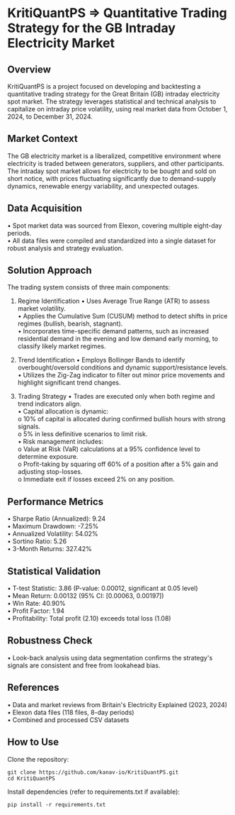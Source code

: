 KritiQuantPS => Quantitative Trading Strategy for the GB Intraday Electricity Market
=====================================================================================

Overview
--------
KritiQuantPS is a project focused on developing and backtesting a quantitative trading strategy for the Great Britain (GB) intraday electricity spot market. The strategy leverages statistical and technical analysis to capitalize on intraday price volatility, using real market data from October 1, 2024, to December 31, 2024.

Market Context
--------------
The GB electricity market is a liberalized, competitive environment where electricity is traded between generators, suppliers, and other participants. The intraday spot market allows for electricity to be bought and sold on short notice, with prices fluctuating significantly due to demand-supply dynamics, renewable energy variability, and unexpected outages.

Data Acquisition
----------------
• Spot market data was sourced from Elexon, covering multiple eight-day periods.  
• All data files were compiled and standardized into a single dataset for robust analysis and strategy evaluation.

Solution Approach
-----------------
The trading system consists of three main components:

1. Regime Identification
   • Uses Average True Range (ATR) to assess market volatility.  
   • Applies the Cumulative Sum (CUSUM) method to detect shifts in price regimes (bullish, bearish, stagnant).  
   • Incorporates time-specific demand patterns, such as increased residential demand in the evening and low demand early morning, to classify likely market regimes.

2. Trend Identification
   • Employs Bollinger Bands to identify overbought/oversold conditions and dynamic support/resistance levels.  
   • Utilizes the Zig-Zag indicator to filter out minor price movements and highlight significant trend changes.
 
3. Trading Strategy
   • Trades are executed only when both regime and trend indicators align.  
   • Capital allocation is dynamic:  
     o 10% of capital is allocated during confirmed bullish hours with strong signals.  
     o 5% in less definitive scenarios to limit risk.  
   • Risk management includes:  
     o Value at Risk (VaR) calculations at a 95% confidence level to determine exposure.  
     o Profit-taking by squaring off 60% of a position after a 5% gain and adjusting stop-losses.  
     o Immediate exit if losses exceed 2% on any position.

Performance Metrics
-------------------
• Sharpe Ratio (Annualized): 9.24  
• Maximum Drawdown: -7.25%  
• Annualized Volatility: 54.02%  
• Sortino Ratio: 5.26  
• 3-Month Returns: 327.42%

Statistical Validation
----------------------
• T-test Statistic: 3.86 (P-value: 0.00012, significant at 0.05 level)  
• Mean Return: 0.00132 (95% CI: [0.00063, 0.00197])  
• Win Rate: 40.90%  
• Profit Factor: 1.94  
• Profitability: Total profit (2.10) exceeds total loss (1.08)

Robustness Check
----------------
• Look-back analysis using data segmentation confirms the strategy's signals are consistent and free from lookahead bias.

References
----------
• Data and market reviews from Britain's Electricity Explained (2023, 2024)  
• Elexon data files (118 files, 8-day periods)  
• Combined and processed CSV datasets

How to Use
----------
Clone the repository:

    git clone https://github.com/kanav-io/KritiQuantPS.git
    cd KritiQuantPS

Install dependencies (refer to requirements.txt if available):

    pip install -r requirements.txt
